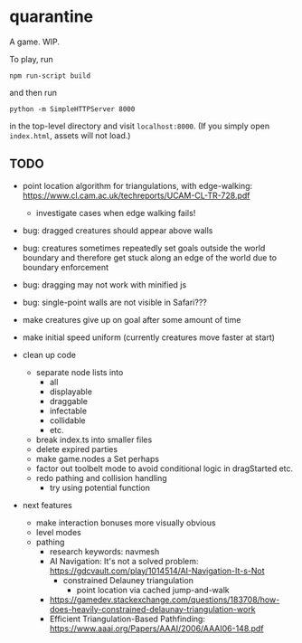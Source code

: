 # quarantine

A game. WIP.

To play, run

    npm run-script build

and then run

    python -m SimpleHTTPServer 8000

in the top-level directory and visit `localhost:8000`. (If you simply open `index.html`, assets will not
load.)

## TODO

- point location algorithm for triangulations, with edge-walking: https://www.cl.cam.ac.uk/techreports/UCAM-CL-TR-728.pdf
  - investigate cases when edge walking fails!
- bug: dragged creatures should appear above walls
- bug: creatures sometimes repeatedly set goals outside the world boundary and therefore get stuck along
  an edge of the world due to boundary enforcement
- bug: dragging may not work with minified js
- bug: single-point walls are not visible in Safari???
- make creatures give up on goal after some amount of time
- make initial speed uniform (currently creatures move faster at start)

- clean up code

  - separate node lists into
    - all
    - displayable
    - draggable
    - infectable
    - collidable
    - etc.
  - break index.ts into smaller files
  - delete expired parties
  - make game.nodes a Set perhaps
  - factor out toolbelt mode to avoid conditional logic in dragStarted etc.
  - redo pathing and collision handling
    - try using potential function

- next features
  - make interaction bonuses more visually obvious
  - level modes
  - pathing
    - research keywords: navmesh
    - AI Navigation: It's not a solved problem: https://gdcvault.com/play/1014514/AI-Navigation-It-s-Not
      - constrained Delauney triangulation
        - point location via cached jump-and-walk
    - https://gamedev.stackexchange.com/questions/183708/how-does-heavily-constrained-delaunay-triangulation-work
    - Efficient Triangulation-Based Pathfinding: https://www.aaai.org/Papers/AAAI/2006/AAAI06-148.pdf
